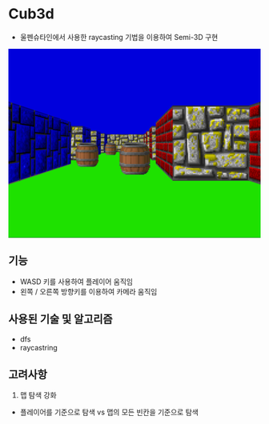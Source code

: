# Cub3d
- 울펜슈타인에서 사용한 raycasting 기법을 이용하여 Semi-3D 구현

<img align="center" src="screenshot.bmp" alt="Screenshot of the game" />

## 기능
- WASD 키를 사용하여 플레이어 움직임
- 왼쪽 / 오른쪽 방향키를 이용하여 카메라 움직임

## 사용된 기술 및 알고리즘
- dfs
- raycastring

## 고려사항
1. 맵 탐색 강화
- 플레이어를 기준으로 탐색 vs 맵의 모든 빈칸을 기준으로 탐색
